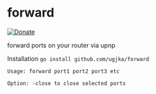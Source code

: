 # forward

[![Donate](https://dl.ugjka.net/Donate-PayPal-green.svg)](https://www.paypal.me/ugjka)

forward ports on your router via upnp

Installation
```go install github.com/ugjka/forward```


```Usage: forward port1 port2 port3 etc```

```Option: -close to close selected ports```
